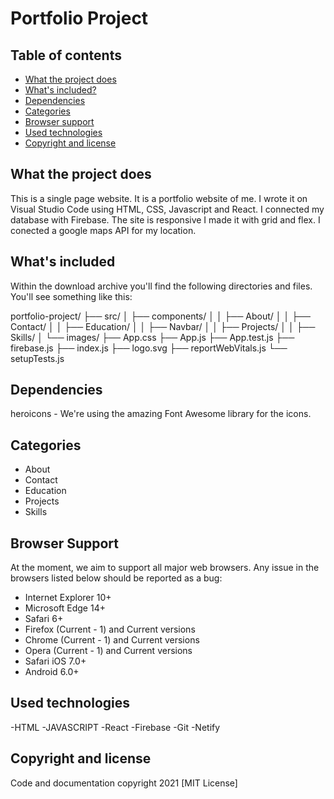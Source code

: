 # Portfolio Project

## Table of contents
- [What the project does](#What-the-project-does)
- [What's included?](#whats-included)
- [Dependencies](#dependencies)
- [Categories](#categories)
- [Browser support](#browser-support)
- [Used technologies](#used-technologies)
- [Copyright and license](#copyright-and-license)

## What the project does
This is a single page website. It is a portfolio website of me. I wrote it on Visual Studio Code using HTML, CSS, Javascript and React. I connected my database with Firebase. The site is responsive I made it with grid and flex. I conected a google maps API for my location.

## What's included
Within the download archive you'll find the following directories and files. You'll see something like this:

portfolio-project/
   ├── src/
   │   ├── components/
   │   │   ├── About/
   │   │   ├── Contact/
   │   │   ├── Education/
   │   │   ├── Navbar/
   │   │   ├── Projects/
   │   │   ├── Skills/
   │   └── images/
   ├── App.css
   ├── App.js
   ├── App.test.js
   ├── firebase.js
   ├── index.js
   ├── logo.svg
   ├── reportWebVitals.js
   └── setupTests.js

## Dependencies
heroicons - We're using the amazing Font Awesome library for the icons.

## Categories
- About
- Contact
- Education
- Projects
- Skills

## Browser Support
At the moment, we aim to support all major web browsers. Any issue in the browsers listed below should be reported as a bug:
- Internet Explorer 10+
- Microsoft Edge 14+
- Safari 6+
- Firefox (Current - 1) and Current versions
- Chrome (Current - 1) and Current versions
- Opera (Current - 1) and Current versions
- Safari iOS 7.0+
- Android 6.0+

## Used technologies
-HTML
-JAVASCRIPT
-React
-Firebase
-Git
-Netify


## Copyright and license

Code and documentation copyright 2021  [MIT License]
